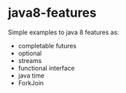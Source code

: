 # java8-features
Simple examples to java 8 features as:

 - completable futures
 - optional
 - streams
 - functional interface
 - java time
 - ForkJoin
